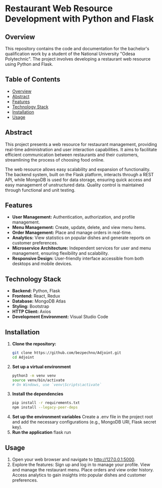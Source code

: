 # Restaurant Web Resource Development with Python and Flask

## Overview
This repository contains the code and documentation for the bachelor's qualification work by a student of the National University "Odesa Polytechnic". The project involves developing a restaurant web resource using Python and Flask.

## Table of Contents
- [Overview](#overview)
- [Abstract](#abstract)
- [Features](#features)
- [Technology Stack](#technology-stack)
- [Installation](#installation)
- [Usage](#usage)

## Abstract
This project presents a web resource for restaurant management, providing real-time administration and user interaction capabilities. It aims to facilitate efficient communication between restaurants and their customers, streamlining the process of choosing food online.

The web resource allows easy scalability and expansion of functionality. The backend system, built on the Flask platform, interacts through a REST API, while MongoDB is used for data storage, ensuring quick access and easy management of unstructured data. Quality control is maintained through functional and unit testing.

## Features
- **User Management:** Authentication, authorization, and profile management.
- **Menu Management:** Create, update, delete, and view menu items.
- **Order Management:** Place and manage orders in real-time.
- **Analytics:** View statistics on popular dishes and generate reports on customer preferences.
- **Microservice Architecture:** Independent services for user and menu management, ensuring flexibility and scalability.
- **Responsive Design:** User-friendly interface accessible from both desktops and mobile devices.

## Technology Stack
- **Backend:** Python, Flask
- **Frontend:** React, Redux
- **Database:** MongoDB Atlas
- **Styling:** Bootstrap
- **HTTP Client:** Axios
- **Development Environment:** Visual Studio Code

## Installation
1. **Clone the repository:**
   ```bash
   git clone https://github.com/bezpechno/Adjoint.git
   cd Adjoint
2. **Set up a virtual environment**
   ```bash
   python3 -m venv venv
   source venv/bin/activate
   # On Windows, use `venv\Scripts\activate`
3. **Install the dependencies**
   ```bash
   pip install -r requirements.txt
   npm install --legacy-peer-deps
4. **Set up the environment variables**
   Create a .env file in the project root and add the necessary configurations (e.g., MongoDB URI, Flask secret key).
5. **Run the application**
   flask run
## Usage
1. Open your web browser and navigate to http://127.0.0.1:5000.
2. Explore the features:
    Sign up and log in to manage your profile.
    View and manage the restaurant menu.
    Place orders and view order history.
    Access analytics to gain insights into popular dishes and customer preferences.


